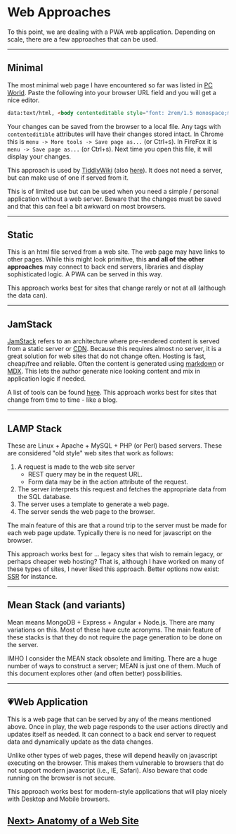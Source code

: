 # Web Approaches
To this point, we are dealing with a PWA web application. Depending on scale, there are a few approaches that can be used.

---
## Minimal
The most minimal web page I have encountered so far was listed in [PC World](https://www.pcworld.com/article/2360940/turn-any-browser-tab-into-a-basic-text-editor.html). Paste the following into your browser URL field and you will get a nice editor.

```html
data:text/html, <body contenteditable style="font: 2rem/1.5 monospace;max-width:60rem;margin:0 auto;padding:4rem;">
```
Your changes can be saved from the browser to a local file. Any tags with `contenteditible` attributes will have their changes stored intact. In Chrome this is `menu -> More tools -> Save page as...` (or Ctrl+s). In FireFox it is `menu -> Save page as...` (or Ctrl+s). Next time you open this file, it will display your changes.

This approach is used by [TiddlyWiki](https://tiddlywiki.com/) (also [here](https://github.com/Jermolene/TiddlyWiki5)). It does not need a server, but can make use of one if served from it.

This is of limited use but can be used when you need a simple / personal application without a web server. Beware that the changes must be saved and that this can feel a bit awkward on most browsers.

---
## Static
This is an html file served from a web site. The web page may have links to other pages. While this might look primitive, this **and all of the other approaches** may connect to back end servers, libraries and display sophisticated logic. A PWA can be served in this way.

This approach works best for sites that change rarely or not at all (although the data can).

---
## JamStack
[JamStack](https://jamstack.org/) refers to an architecture where pre-rendered content is served from a static server or [CDN](https://en.wikipedia.org/wiki/Content_delivery_network). Because this requires almost no server, it is a great solution for web sites that do not change often. Hosting is fast, cheap/free and reliable. Often the content is generated using [markdown](https://github.com/adam-p/markdown-here/wiki/Markdown-Cheatsheet) or [MDX](https://mdxjs.com/). This lets the author generate nice looking content and mix in application logic if needed.

A list of tools can be found [here](https://www.staticgen.com/). This approach works best for sites that change from time to time - like a blog.

---
## LAMP Stack
These are Linux + Apache + MySQL + PHP (or Perl) based servers. These are considered "old style" web sites that work as follows:
1. A request is made to the web site server
   - REST query may be in the request URL. 
   - Form data may be in the action attribute of the request.
2. The server interprets this request and fetches the appropriate data from the SQL database.
3. The server uses a template to generate a web page.
4. The server sends the web page to the browser.

The main feature of this are that a round trip to the server must be made for each web page update. Typically there is no need for javascript on the browser.

This approach works best for ... legacy sites that wish to remain legacy, or perhaps cheaper web hosting? That is, although I have worked on many of these types of sites, I never liked this approach. Better options now exist: [SSR](https://blog.logrocket.com/why-you-should-render-react-on-the-server-side-a50507163b79/) for instance.

---
## Mean Stack (and variants)
Mean means MongoDB + Express + Angular + Node.js. There are many variations on this. Most of these have cute acronyms. The main feature of these stacks is that they do not require the page generation to be done on the server.

IMHO I consider the MEAN stack obsolete and limiting. There are a huge number of ways to construct a server; MEAN is just one of them. Much of this document explores other (and often better) possibilities.

---
## 💗Web Application
This is a web page that can be served by any of the means mentioned above. Once in play, the web page responds to the user actions directly and updates itself as needed. It can connect to a back end server to request data and dynamically update as the data changes.

Unlike other types of web pages, these will depend heavily on javascript executing on the browser. This makes them vulnerable to browsers that do not support modern javascript (i.e., IE, Safari). Also beware that code running on the browser is not secure.  

This approach works best for modern-style applications that will play nicely with Desktop and Mobile browsers.

## [Next> Anatomy of a Web Site](Anatomy.md)